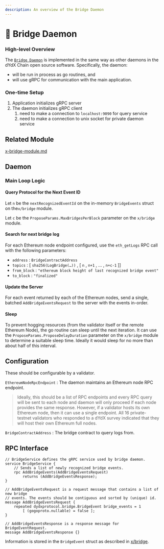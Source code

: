 ```yaml
---
description: An overview of the Bridge Daemon
---
```


# 💾 Bridge Daemon

### High-level Overview&#x20;

The [`Bridge Daemon`](https://github.com/dydxprotocol/v4-chain/tree/main/protocol/daemons/bridge) is implemented in the same way as other daemons in the dYdX Chain open source software. Specifically, the daemon:

* will be run in process as go routines, and
* will use gRPC for communication with the main application.&#x20;

### One-time Setup

1. Application initializes gRPC server
2. The daemon initializes gRPC client&#x20;
   1. need to make a connection to `localhost:9090` for query service
   2. need to make a connection to unix socket for private daemon service

## Related Module

[x-bridge-module.md](x-bridge-module.md "mention")



## Daemon

### Main Loop Logic

#### Query Protocol for the Next Event ID

Let `n` be the `nextRecognizedEventId` on the in-memory `BridgeEvents` struct on the`x/bridge` module.

Let `c` be the `ProposeParams.MaxBridgesPerBlock` parameter on the `x/bridge` module.

#### Search for next bridge log

For each Ethereum node endpoint configured, use the `eth_getLogs` RPC call with the following parameters:

* `address` : `BridgeContractAddress`
* `topics` : \[ `sha256(LogBridge(…))` , \[ `n` , `n+1` , … , `n+c-1` ]]
* `from_block` : `"ethereum block height of last recognized bridge event"`
* `to_block` : `"finalized"`

#### Update the Server

For each event returned by each of the Ethereum nodes, send a single, batched `AddBridgeEventsRequest` to the server with the events in-order.

#### Sleep

To prevent hogging resources (from the validator itself or the remote Ethereum Node), the go routine can sleep until the next iteration. It can use the `ProposeParams.ProposeDelayDuration` parameter on the `x/bridge` module to determine a suitable sleep time. Ideally it would sleep for no more than about half of this interval.

## Configuration

These should be configurable by a validator.&#x20;

`EthereumNodeRpcEndpoint` : The daemon maintains an Ethereum node RPC endpoint.

> Ideally, this should be a list of RPC endpoints and every RPC query will be sent to each node and daemon will only proceed if each node provides the same response. However, if a validator hosts its own Ethereum node, then it can use a single endpoint. All 16 private-testnet validators who responded to a dYdX survey indicated that they will host their own Ethereum full nodes.

`BridgeContractAddress` : The bridge contract to query logs from.



## RPC Interface

```
// BridgeService defines the gRPC service used by bridge daemon.
service BridgeService {
    // Sends a list of newly recognized bridge events.
    rpc AddBridgeEvents(AddBridgeEventsRequest)
        returns (AddBridgeEventsResponse);
}

// AddBridgeEventsRequest is a request message that contains a list of new bridge
// events. The events should be contiguous and sorted by (unique) id.
message AddBridgeEventsRequest {
    repeated dydxprotocol.bridge.BridgeEvent bridge_events = 1
        [ (gogoproto.nullable) = false ];
}

// AddBridgeEventsResponse is a response message for BridgeEventRequest.
message AddBridgeEventsResponse {}
```

Information is stored in the `BridgeEvent` struct as described in [x/bridge](x-bridge-module.md).
